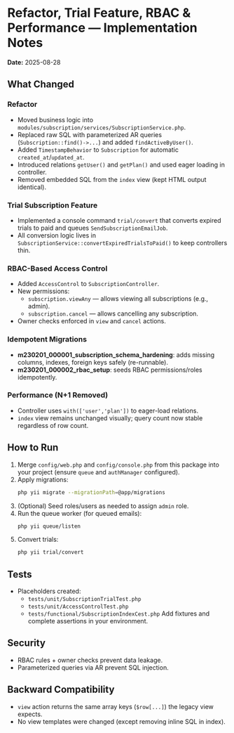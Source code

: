 # Refactor, Trial Feature, RBAC & Performance — Implementation Notes

**Date:** 2025-08-28

## What Changed

### Refactor
- Moved business logic into `modules/subscription/services/SubscriptionService.php`.
- Replaced raw SQL with parameterized AR queries (`Subscription::find()->...`) and added `findActiveByUser()`.
- Added `TimestampBehavior` to `Subscription` for automatic `created_at`/`updated_at`.
- Introduced relations `getUser()` and `getPlan()` and used eager loading in controller.
- Removed embedded SQL from the `index` view (kept HTML output identical).

### Trial Subscription Feature
- Implemented a console command `trial/convert` that converts expired trials to paid and queues `SendSubscriptionEmailJob`.
- All conversion logic lives in `SubscriptionService::convertExpiredTrialsToPaid()` to keep controllers thin.

### RBAC-Based Access Control
- Added `AccessControl` to `SubscriptionController`.
- New permissions:
  - `subscription.viewAny` — allows viewing all subscriptions (e.g., admin).
  - `subscription.cancel` — allows cancelling any subscription.
- Owner checks enforced in `view` and `cancel` actions.

### Idempotent Migrations
- **m230201_000001_subscription_schema_hardening**: adds missing columns, indexes, foreign keys safely (re-runnable).
- **m230201_000002_rbac_setup**: seeds RBAC permissions/roles idempotently.

### Performance (N+1 Removed)
- Controller uses `with(['user','plan'])` to eager-load relations.
- `index` view remains unchanged visually; query count now stable regardless of row count.

## How to Run

1. Merge `config/web.php` and `config/console.php` from this package into your project (ensure `queue` and `authManager` configured).
2. Apply migrations:
   ```bash
   php yii migrate --migrationPath=@app/migrations
   ```
3. (Optional) Seed roles/users as needed to assign `admin` role.
4. Run the queue worker (for queued emails):
   ```bash
   php yii queue/listen
   ```
5. Convert trials:
   ```bash
   php yii trial/convert
   ```

## Tests
- Placeholders created:
  - `tests/unit/SubscriptionTrialTest.php`
  - `tests/unit/AccessControlTest.php`
  - `tests/functional/SubscriptionIndexCest.php`
Add fixtures and complete assertions in your environment.

## Security
- RBAC rules + owner checks prevent data leakage.
- Parameterized queries via AR prevent SQL injection.

## Backward Compatibility
- `view` action returns the same array keys (`$row[...]`) the legacy view expects.
- No view templates were changed (except removing inline SQL in index).

